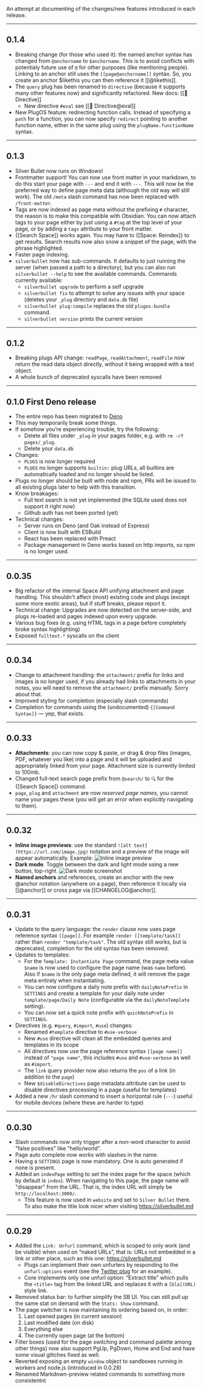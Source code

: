 An attempt at documenting of the changes/new features introduced in each
release.

---

## 0.1.4

* Breaking change (for those who used it): the named anchor syntax has changed from `@anchorname` to `$anchorname`. This is to avoid conflicts with potentialy future use of `@` for other purposes (like mentioning people). Linking to an anchor still uses the `[[page@anchorname]]` syntax. So, you create an anchor $likethis you can then reference it [[@likethis]].
* The `query` plug has been renamed to `directive` (because it supports many other features now) and significantly refactored. New docs: [[🔌 Directive]]
  * New directive `#eval` see [[🔌 Directive@eval]]
* New PlugOS feature: redirecting function calls. Instead of specifying a `path` for a function, you can now specify `redirect` pointing to another function name, either in the same plug using the `plugName.functionName` syntax.

---

## 0.1.3

* Silver Bullet now runs on Windows!
* Frontmatter support! You can now use front matter in your markdown, to do this
  start your page with `---` and end it with `---`. This will now be the
  preferred way to define page meta data (although the old way will still work).
  The old `/meta` slash command has now been replaced with `/front-matter`.
* Tags are now indexed as page meta without the prefixing `#` character, the
  reason is to make this compatible with Obsidian. You can now attach tags to
  your page either by just using a `#tag` at the top level of your page, or by
  adding a `tags` attribute to your front matter.
* {[Search Space]} works again. You may have to {[Space: Reindex]} to get
  results. Search results now also snow a snippet of the page, with the phrase
  highlighted.
* Faster page indexing.
* `silverbullet` now has sub-commands. It defaults to just running the server
  (when passed a path to a directory), but you can also run
  `silverbullet --help` to see the available commands. Commands currently
  available:
  * `silverbullet upgrade` to perform a self upgrade
  * `silverbullet fix` to attempt to solve any issues with your space (deletes
    your `_plug` directory and `data.db` file)
  * `silverbullet plug:compile` replaces the old `plugos-bundle` command.
  * `silverbullet version` prints the current version

---

## 0.1.2

* Breaking plugs API change: `readPage`, `readAttachment`, `readFile` now return
  the read data object directly, without it being wrapped with a text object.
* A whole bunch of deprecated syscalls have been removed

---

## 0.1.0 First Deno release

* The entire repo has been migrated to [Deno](https://deno.land)
* This may temporarily break some things.
* If somehow you’re experiencing trouble, try the following:
  * Delete all files under `_plug` in your pages folder, e.g. with
    `rm -rf pages/_plug`.
  * Delete your `data.db`
* Changes:
  * `PLUGS` is now longer required
  * `PLUGS` no longer supports `builtin:` plug URLs, all builtins are
    automatically loaded and no longer should be listed.
* Plugs no longer should be built with node and npm, PRs will be issued to all
  existing plugs later to help with this transition.
* Know breakages:
  * Full text search is not yet implemented (the SQLite used does not support it
    right now)
  * Github auth has not been ported (yet)
* Technical changes:
  * Server runs on Deno (and Oak instead of Express)
  * Client is now built with ESBuild
  * React has been replaced with Preact
  * Package management in Deno works based on http imports, so npm is no longer
    used.

---

## 0.0.35

* Big refactor of the internal Space API unifying attachment and page handling.
  This shouldn't affect (most) existing code and plugs (except some more exotic
  areas), but if stuff breaks, please report it.
* Technical change: Upgrades are now detected on the server-side, and plugs
  re-loaded and pages indexed upon every upgrade.
* Various bug fixes (e.g. using HTML tags in a page before completely broke
  syntax highlighting)
* Exposed `fulltext.*` syscalls on the client

---

## 0.0.34

* Change to attachment handling: the `attachment/` prefix for links and images
  is no longer used, if you already had links to attachments in your notes, you
  will need to remove the `attachment/` prefix manually. Sorry about that.
* Improved styling for completion (especially slash commands)
* Completion for commands using the (undocumented) `{[Command Syntax]}` — yep,
  that exists.

---

## 0.0.33

* **Attachments**: you can now copy & paste, or drag & drop files (images, PDF,
  whatever you like) into a page and it will be uploaded and appropriately
  linked from your page. Attachment size is currently limited to 100mb.
* Changed full-text search page prefix from `@search/` to `🔍` for the {[Search
  Space]} command.
* `page`, `plug` and `attachment` are now _reserved page names_, you cannot name
  your pages these (you will get an error when explicitly navigating to them).

---

## 0.0.32

* **Inline image previews**: use the standard
  `![alt text](https://url.com/image.jpg)` notation and a preview of the image
  will appear automatically. Example:
  ![Inline image preview](https://user-images.githubusercontent.com/812886/186218876-6d8a4a71-af8b-4e9e-83eb-4ac89607a6b4.png)
* **Dark mode**. Toggle between the dark and light mode using a new button,
  top-right.
  ![Dark mode screenshot](https://user-images.githubusercontent.com/6335792/187000151-ba06ce55-ad27-494b-bfe9-6b19ef62145b.png)
* **Named anchors** and references, create an anchor with the new @anchor
  notation (anywhere on a page), then reference it locally via [[@anchor]] or
  cross page via [[CHANGELOG@anchor]].

---

## 0.0.31

* Update to the query language: the `render` clause now uses page reference
  syntax `[[page]]`. For example `render [[template/task]]` rather than
  `render "template/task"`. The old syntax still works, but is deprecated,
  completion for the old syntax has been removed.
* Updates to templates:
  * For the `Template: Instantiate Page` command, the page meta value `$name` is
    now used to configure the page name (was `name` before). Also if `$name` is
    the only page meta defined, it will remove the page meta entirely when
    instantiating.
  * You can now configure a daily note prefix with `dailyNotePrefix` in
    `SETTINGS` and create a template for your daily note under
    `template/page/Daily Note` (configurable via the `dailyNoteTemplate`
    setting).
  * You can now set a quick note prefix with `quickNotePrefix` in `SETTINGS`.
* Directives (e.g. `#query`, `#import`, `#use`) changes:
  * Renamed `#template` directive to `#use-verbose`
  * New `#use` directive will clean all the embedded queries and templates in
    its scope
  * All directives now use the page reference syntax `[[page name]]` instead of
    `"page name"`, this includes `#use` and `#use-verbose` as well as `#import`.
  * The `link` query provider now also returns the `pos` of a link (in addition
    to the `page`)
  * New `$disableDirectives` page metadata attribute can be used to disable
    directives processing in a page (useful for templates)
* Added a new `/hr` slash command to insert a horizontal rule (`---`) useful for
  mobile devices (where these are harder to type)

---

## 0.0.30

* Slash commands now only trigger after a non-word character to avoid "false
  positives" like "hello/world".
* Page auto complete now works with slashes in the name.
* Having a `SETTINGS` page is now mandatory. One is auto generated if none is
  present.
* Added an `indexPage` setting to set the index page for the space (which by
  default is `index`). When navigating to this page, the page name will
  "disappear" from the URL. That is, the index URL will simply be
  `http://localhost:3000/`.
  * This feature is now used in `website` and set to `Silver Bullet` there. To
    also make the title look nicer when visiting https://silverbullet.md

---

## 0.0.29

* Added the `Link: Unfurl` command, which is scoped to only work (and be
  visible) when used on “naked URLs”, that is: URLs not embedded in a link or
  other place, such as this one: https://silverbullet.md
  * Plugs can implement their own unfurlers by responding to the
    `unfurl:options` event (see the
    [Twitter plug](https://github.com/silverbulletmd/silverbullet-twitter) for
    an example).
  * Core implements only one unfurl option: “Extract title” which pulls the
    `<title>` tag from the linked URL and replaces it with a `[bla](URL)` style
    link.
* Removed status bar: to further simplify the SB UI. You can still pull up the
  same stat on demand with the `Stats: Show` command.
* The page switcher is now maintaining its ordering based on, in order:
  1. Last opened pages (in current session)
  2. Last modified date (on disk)
  3. Everything else
  4. The currently open page (at the bottom)
* Filter boxes (used for the page switching and command palette among other
  things) now also support PgUp, PgDown, Home and End and have some visual
  glitches fixed as well.
* Reverted exposing an empty `window` object to sandboxes running in workers and
  node.js (introduced in 0.0.28)
* Renamed Markdown-preview related commands to something more consistentnt
